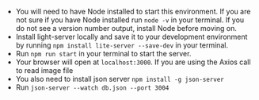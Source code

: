- You will need to have Node installed to start this environment. If you are not sure if you have Node installed run `node -v` in your terminal. If you do not see a version number output, install Node before moving on.
- Install light-server locally and save it to your development environment by running `npm install lite-server --save-dev` in your terminal.
- Run `npm run start` in your terminal to start the server.
- Your browser will open at `localhost:3000`.
If you are using the Axios call to read image file
- You also need to install json server `npm install -g json-server`
- Run `json-server --watch db.json --port 3004`